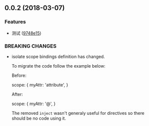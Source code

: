 <a name="0.0.2"></a>
## 0.0.2 (2018-03-07)


### Features

* 测试 ([9748e15](https://github.com/hong-boy/node-chart-flow/commit/9748e15))


### BREAKING CHANGES

* isolate scope bindings definition has changed.

    To migrate the code follow the example below:

    Before:

    scope: {
      myAttr: 'attribute',
    }

    After:

    scope: {
      myAttr: '@',
    }

    The removed `inject` wasn't generaly useful for directives so there should be no code using it.



